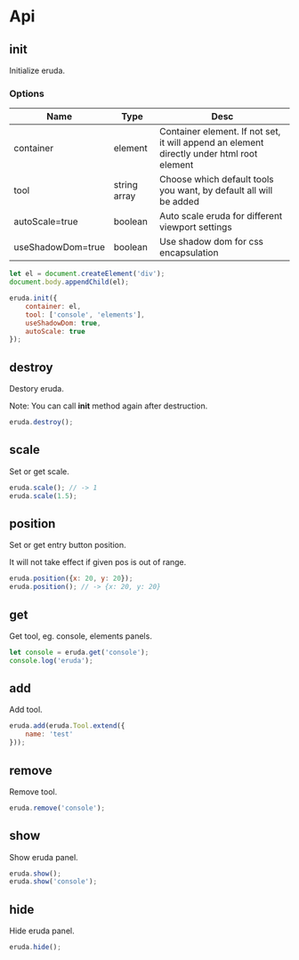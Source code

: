 # Api

## init

Initialize eruda.

### Options

|Name             |Type        |Desc                                                                                     |
|-----------------|------------|-----------------------------------------------------------------------------------------|
|container        |element     |Container element. If not set, it will append an element directly under html root element|
|tool             |string array|Choose which default tools you want, by default all will be added                        |
|autoScale=true   |boolean     |Auto scale eruda for different viewport settings                                         |
|useShadowDom=true|boolean     |Use shadow dom for css encapsulation                                                     |

```javascript
let el = document.createElement('div');
document.body.appendChild(el);

eruda.init({
    container: el,
    tool: ['console', 'elements'],
    useShadowDom: true,
    autoScale: true
});
```

## destroy

Destory eruda. 

Note: You can call **init** method again after destruction.

```javascript
eruda.destroy();
```

## scale

Set or get scale.

```javascript
eruda.scale(); // -> 1
eruda.scale(1.5);
```

## position

Set or get entry button position.

It will not take effect if given pos is out of range.

```javascript
eruda.position({x: 20, y: 20});
eruda.position(); // -> {x: 20, y: 20}
```

## get

Get tool, eg. console, elements panels.

```javascript
let console = eruda.get('console');
console.log('eruda');
```

## add

Add tool.

```javascript
eruda.add(eruda.Tool.extend({
    name: 'test'
}));
```

## remove

Remove tool.

```javascript
eruda.remove('console');
```

## show

Show eruda panel.

```javascript
eruda.show();
eruda.show('console');
```

## hide

Hide eruda panel.

```javascript
eruda.hide();
```